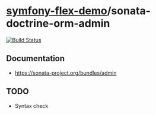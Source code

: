 # [symfony-flex-demo](https://symfony-flex-demo.github.io)/sonata-doctrine-orm-admin

[![Build Status](https://travis-ci.org/symfony-flex-demo/sonata-doctrine-orm-admin.svg?branch=master)](https://travis-ci.org/symfony-flex-demo/sonata-doctrine-orm-admin)

## Documentation
* https://sonata-project.org/bundles/admin

## TODO
* Syntax check
